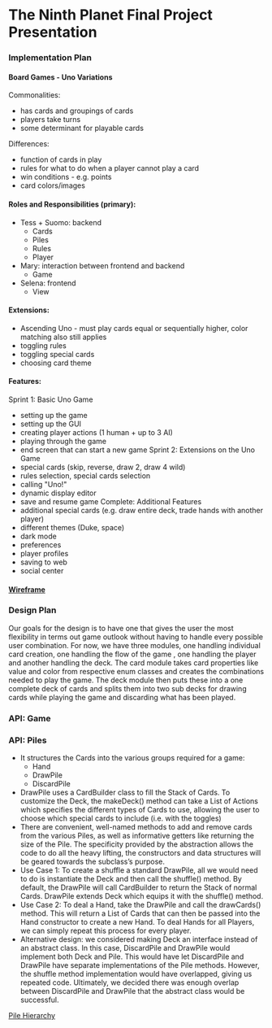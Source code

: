 # The Ninth Planet Final Project Presentation

### Implementation Plan

#### Board Games - Uno Variations

Commonalities:
- has cards and groupings of cards
- players take turns
- some determinant for playable cards

Differences:
- function of cards in play
- rules for what to do when a player cannot play a card
- win conditions - e.g. points
- card colors/images

#### Roles and Responsibilities (primary):
- Tess + Suomo: backend
    - Cards
    - Piles
    - Rules
    - Player
- Mary: interaction between frontend and backend
    - Game
- Selena: frontend
    - View

#### Extensions:
- Ascending Uno - must play cards equal or sequentially higher, color matching also still applies
- toggling rules
- toggling special cards
- choosing card theme

#### Features:
Sprint 1: Basic Uno Game
- setting up the game
- setting up the GUI
- creating player actions (1 human + up to 3 AI)
- playing through the game
- end screen that can start a new game
Sprint 2: Extensions on the Uno Game
- special cards (skip, reverse, draw 2, draw 4 wild)
- rules selection, special cards selection
- calling "Uno!"
- dynamic display editor
- save and resume game
Complete: Additional Features
- additional special cards (e.g. draw entire deck, trade hands with another player)
- different themes (Duke, space)
- dark mode
- preferences
- player profiles
- saving to web
- social center
    
#### [Wireframe](https://www.youtube.com/watch?v=EtFE2KQ19k0)

### Design Plan
Our goals for the design is to have one that gives the user the most flexibility in terms out game outlook without having to 
handle every possible user combination. 
For now, we have three modules, one handling individual card creation, one handling the flow of the game , one handling the player and another handling the deck.
The card module takes card properties like value and color from respective enum classes and creates the combinations needed to play the game. The deck module then puts these into a one complete deck of cards and splits them into two sub decks for drawing cards while playing the game and discarding what has been played.
  

### API: Game

### API: Piles

- It structures the Cards into the various groups required for a game:
    - Hand
    - DrawPile
    - DiscardPile
- DrawPile uses a CardBuilder class to fill the Stack of Cards. To customize the Deck, the makeDeck() method can take a List of Actions which specifies the different types of Cards to use, allowing the user to choose which special cards to include (i.e. with the toggles)
- There are convenient, well-named methods to add and remove cards from the various Piles, as well as informative getters like returning the size of the Pile. The specificity provided by the abstraction allows the code to do all the heavy lifting, the constructors and data structures will be geared towards the subclass’s purpose.
- Use Case 1: To create a shuffle a standard DrawPile, all we would need to do is instantiate the Deck and then call the shuffle() method. By default, the DrawPile will call CardBuilder to return the Stack of normal Cards. DrawPile extends Deck which equips it with the shuffle() method.
- Use Case 2: To deal a Hand, take the DrawPile and call the drawCards() method. This will return a List of Cards that can then be passed into the Hand constructor to create a new Hand. To deal Hands for all Players, we can simply repeat this process for every player.
- Alternative design: we considered making Deck an interface instead of an abstract class. In this case, DiscardPile and DrawPile would implement both Deck and Pile. This would have let DiscardPile and DrawPile have separate implementations of the Pile methods. However, the shuffle method implementation would have overlapped, giving us repeated code. Ultimately, we decided there was enough overlap between DiscardPile and DrawPile that the abstract class would be successful.

[Pile Hierarchy](https://coursework.cs.duke.edu/compsci307_2020spring/final_team09/-/raw/master/pile_hierarchy.png)

